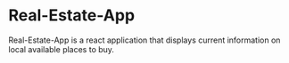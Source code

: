 # Real-Estate-App

Real-Estate-App is a react application that displays current information on
local available places to buy.